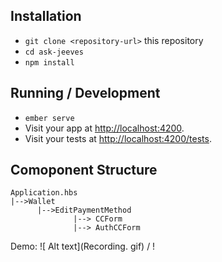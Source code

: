 ## Installation

- `git clone <repository-url>` this repository
- `cd ask-jeeves`
- `npm install`

## Running / Development

- `ember serve`
- Visit your app at [http://localhost:4200](http://localhost:4200).
- Visit your tests at [http://localhost:4200/tests](http://localhost:4200/tests).

## Comoponent Structure

```
Application.hbs
|-->Wallet
      |-->EditPaymentMethod
              |--> CCForm
              |--> AuthCCForm
```

Demo:
![ Alt text](Recording. gif) / ! [](https://github.com/saikota/ember-contextual-wallet/blob/main/gif/Recording.gif)
